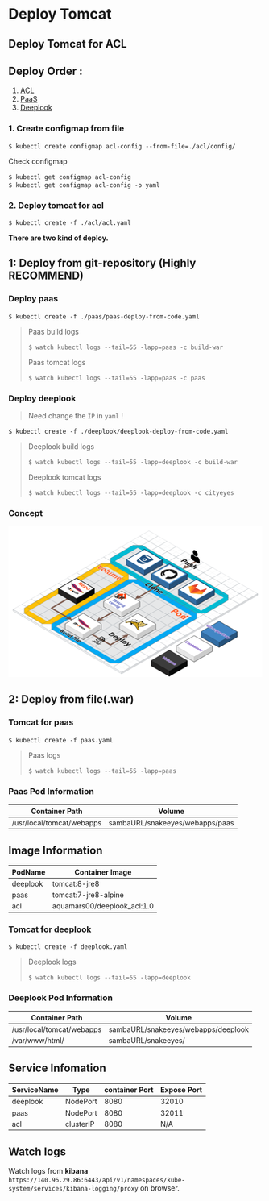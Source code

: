 # Deploy Tomcat

## Deploy Tomcat for ACL

## **Deploy Order :**

1. [ACL](./README.md#deploy-tomcat-for-acl)
2. [PaaS](./README.md#deploy-paas)
3. [Deeplook](./README.md#deploy-deeplook)

### 1. Create configmap from file

```shell
$ kubectl create configmap acl-config --from-file=./acl/config/
```

Check configmap

```shell
$ kubectl get configmap acl-config
$ kubectl get configmap acl-config -o yaml
```
### 2. Deploy tomcat for acl

```shell
$ kubectl create -f ./acl/acl.yaml
```

**There are two kind of deploy.**

## 1: Deploy from git-repository (Highly RECOMMEND)

### Deploy paas
```shell
$ kubectl create -f ./paas/paas-deploy-from-code.yaml
```

> Paas build logs
>```shell
>$ watch kubectl logs --tail=55 -lapp=paas -c build-war
>```
> Paas tomcat logs
>```shell
>$ watch kubectl logs --tail=55 -lapp=paas -c paas
>```


### Deploy deeplook

> Need change the `IP` in `yaml` !

```shell
$ kubectl create -f ./deeplook/deeplook-deploy-from-code.yaml
```

> Deeplook build logs
>```shell
>$ watch kubectl logs --tail=55 -lapp=deeplook -c build-war
>```
> Deeplook tomcat logs
>```shell
>$ watch kubectl logs --tail=55 -lapp=deeplook -c cityeyes
>```

### Concept

![alt text](/Images/Deploy_from_code.png "Deploy From Code")

## 2: Deploy from file(.war)

### Tomcat for paas
```shell
$ kubectl create -f paas.yaml
```

>Paas logs
>```shell
>$ watch kubectl logs --tail=55 -lapp=paas 
>```

### Paas Pod Information
|Container Path|Volume|
|-|-|
|/usr/local/tomcat/webapps|sambaURL/snakeeyes/webapps/paas|

## Image Information
|PodName|Container Image|
|-|-|
|deeplook|tomcat:8-jre8|
|paas|tomcat:7-jre8-alpine|
|acl|aquamars00/deeplook_acl:1.0|

### Tomcat for deeplook
```shell
$ kubectl create -f deeplook.yaml
```

>Deeplook logs
>```shell
>$ watch kubectl logs --tail=55 -lapp=deeplook 
>```

### Deeplook Pod Information

|Container Path|Volume|
|-|-|
|/usr/local/tomcat/webapps|sambaURL/snakeeyes/webapps/deeplook|
|/var/www/html/|sambaURL/snakeeyes/|

## Service Infomation
|ServiceName|Type|container Port|Expose Port|
|-|-|-|-|
|deeplook|NodePort|8080|32010|
|paas|NodePort|8080|32011|
|acl|clusterIP|8080|N/A|

## Watch logs

Watch logs from **kibana**
`https://140.96.29.86:6443/api/v1/namespaces/kube-system/services/kibana-logging/proxy` on browser.